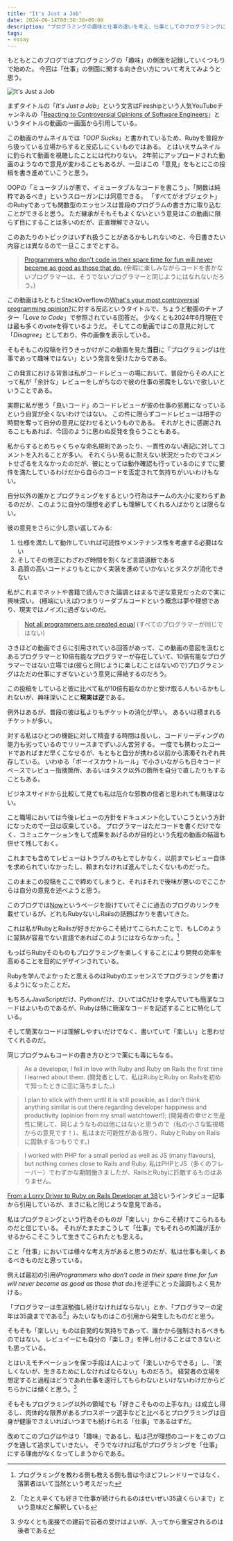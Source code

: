 ```yaml
---
title: "It's Just a Job"
date: 2024-06-14T00:30:30+09:00
description: "プログラミングの趣味と仕事の違いを考え、仕事としてのプログラミングに対する自分のスタンスと他人の意見を述べた後、最終的にプログラミングが楽しいからこそ続けているという結論に至った。"
tags:
- essay
---
```


もともとこのブログではプログラミングの「趣味」の側面を記録していくつもりで始めた。
今回は「仕事」の側面に関する向き合い方について考えてみようと思う。

![It's Just a Job](/images/its-just-a-job.webp)

まずタイトルの「*It's Just a Job*」という文言はFireshipという人気YouTubeチャンネルの「[Reacting to Controversial Opinions of Software Engineers](https://www.youtube.com/watch?v=goy4lZfDtCE)」というタイトルの動画の一画面から引用している。

この動画のサムネイルでは「*OOP Sucks*」と書かれているため、Rubyを普段から扱っている立場からすると反応しにくいものではある。
とはいえサムネイルに釣られて動画を視聴したことには代わりない。
2年前にアップロードされた動画のようなので意見が変わることもあるが、一旦はこの「意見」をもとにこの投稿を書き進めていこうと思う。

OOPの「ミュータブルが悪で、イミュータブルなコードを書こう」、「関数は純粋であるべき」というスローガンには同意できる。
「すべてがオブジェクト」のRubyであっても関数型のエッセンスは普段のプログラムの書き方に取り込むことができると思う。
ただ継承がそもそもよくないという意見はこの動画に限らず目にすることは多いのだが、正直理解できない。

このあたりのトピックはいずれ扱うことがあるかもしれないのと、今日書きたい内容とは異なるので一旦ここまでとする。

> [Programmers who don't code in their spare time for fun will never become as good as those that do.](https://stackoverflow.com/a/406847)
> (余暇に楽しみながらコードを書かないプログラマーは、そうでないプログラマーと同じようにはなれないだろう。)

この動画はもともとStackOverflowの[What's your most controversial programming opinion?](https://stackoverflow.com/q/406760)に対する反応というタイトルで、ちょうど動画のチャプター「*Love to Code*」で参照されている回答だ。
少なくとも2024年6月現在では最も多くのvoteを得ているようだ。
そしてこの動画ではこの意見に対して「*Disagree*」としており、件の画像を表示している。

そもそもこの投稿を行うきっかけがこの動画を見た**当日**に「プログラミングは仕事であって趣味ではない」という発言を受けたからである。

この発言における背景は私がコードレビューの場において、普段からその人にとって私が「余計な」レビューをしがちなので彼の仕事の邪魔をしないで欲しいということである。

実際に私が思う「良いコード」のコードレビューが彼の仕事の邪魔になっているという自覚が全くないわけではない。
この件に限らずコードレビューは相手の時間を奪って自分の意見に従わせるというものである。
それがときに感謝されることもあれば、今回のように思わぬ反発を食らうこともある。

私からするとめちゃくちゃな命名規則であったり、一貫性のない表記に対してコメントを入れることが多い。
それくらい見るに耐えない状況だったのでコメントせざるをえなかったのだが、彼にとっては動作確認も行っているのにすでに要件を満たしているわけだから自らのコードを否定されて気持ちがいいわけもない。

自分以外の誰かとプログラミングをするという行為はチームの大小に変わらずあるのだが、このように自分の理想を必ずしも理解してくれる人ばかりとは限らない。

彼の意見をさらに少し思い返してみる:

1. 仕様を満たして動作していれば可読性やメンテナンス性を考慮する必要はない
2. そしてその修正にわざわざ時間を割くなど言語道断である
3. 品質の高いコードよりもとにかく実装を進めていかないとタスクが消化できない

私がこれまでネットや書籍で読んできた論調とはまるで逆な意見だったので実に興味深い。
(極端にいえば)つまりリーダブルコードという概念は夢や理想であり、現実ではノイズに過ぎないのだ。

> [Not all programmers are created equal](https://stackoverflow.com/a/406847)
> (すべてのプログラマーが同じではない)

さきほどの動画でさらに引用されている回答があって、この動画の意図を汲むとあるプログラマーと10倍有能なプログラマーが存在していて、10倍有能なプログラマーではない立場では(彼らと同じように楽しむことはないので)プログラミングはただの仕事にすぎないという意見に帰結するのだろう。

この投稿をしていると彼に比べて私が10倍有能なのかと受け取る人もいるかもしれないが、興味深いことに**現実は逆**である。

例外はあるが、普段の彼は私よりもチケットの消化が早い。
あるいは積まれるチケットが多い。

対する私はひとつの機能に対して精査する時間は長いし、コードリーディングの能力も劣っているのでリリースまでずいぶん苦労する。
一度でも携わったコードであればまだ早くこなせるが、もともと自分が携わる以前から清濁それぞれ共存している。
いわゆる「ボーイスカウトルール」で小さいながらも日々コードベースでレビュー指摘箇所、あるいはタスク以外の箇所を自分で直したりもすることもある。

ビジネスサイドから比較して見ても私は厄介な邪教の信者と思われても無理はない。

こと職場においては今後レビューの方針をドキュメント化していこうという方針になったので一旦は収束している。
プログラマーはただコードを書くだけでなく、コミュニケーションをして成果をあげるのが目的という先程の動画の結論も併せて残しておく。

これまでも含めてレビューはトラブルのもとでしかなく、以前までレビュー自体を求められていなかったし、頼まれなければ進んでしたくないものだった。

このままこの投稿をここで締めてしまうと、それはそれで後味が悪いのでここからは自分の意見を述べようと思う。

このブログでは[Now](/now)というページを設けていてそこに過去のブログのリンクを載せているが、どれもRubyないしRailsの話題ばかりを書いてきた。

これは私がRubyとRailsが好きだからこそ続けてこられたことで、もしCのように習熟が容易でない言語であればこのようにはならなかった。[^1]

[^1]: プログラミングを教わる側も教える側も昔は今ほどフレンドリーではなく、落第者はいて当然という考えだった

もっぱらRubyそのものもプログラミングを楽しくすることにより開発の効率を高めることを目的にデザインされている。

Rubyを学んでよかったと思えるのはRubyのエッセンスでプログラミングを書けるようになったことだ。

もちろんJavaScriptだけ、Pythonだけ、ひいてはCだけを学んでいても簡潔なコードはよいものであるが、Rubyは特に簡潔なコードを記述することに特化している。

そして簡潔なコードは理解しやすいだけでなく、書いていて「楽しい」と思わせてくれるのだ。

同じプログラムもコードの書き方ひとつで薬にも毒にもなる。

> As a developer, I fell in love with Ruby and Ruby on Rails the first time I learned about them. 
> (開発者として、私はRubyとRuby on Railsを初めて知ったときに恋に落ちました。)

> I plan to stick with them until it is still possible, as I don’t think anything similar is out there regarding developer happiness and productivity (opinion from my small watchtower!); 
> (開発者の幸せと生産性に関して、同じようなものは他にはないと思うので（私の小さな監視塔からの意見です！）、私はまだ可能性がある限り、RubyとRuby on Railsに固執するつもりです。)

> I worked with PHP for a small period as well as JS (many flavours), but nothing comes close to Rails and Ruby.
> 私はPHPとJS（多くのフレーバー）でわずかな期間働きましたが、RailsとRubyに匹敵するものはありません。

[From a Lorry Driver to Ruby on Rails Developer at 38](https://www.writesoftwarewell.com/lorry-driver-to-rails-developer-at-38/)というインタビュー記事から引用しているが、まさに私と同じような意見である。

私はプログラミングという行為そのものが「楽しい」からこそ続けてこられるものだと信じている。
それがたまたまこうして「仕事」でもそれらの知識が活かせるからこそこうして生きてこられたとも思える。

こと「仕事」においては様々な考え方があると思うのだが、私は仕事も楽しくあるべきものだと思っている。

例えば最初の引用(*Programmers who don't code in their spare time for fun will never become as good as those that do.*)を逆手にとった論調もよく見かける。

「プログラマーは生涯勉強し続けなければならない」とか、「プログラマーの定年は35歳までである[^2]」みたいなものはこの引用から発生したものだと思う。

[^2]: 「たとえ辛くても好きで仕事が続けられるのはせいぜい35歳くらいまで」という意味だと解釈している

そもそも「楽しい」ものは自発的な気持ちであって、誰かから強制されるべきものではない。
レビュイーにも自分の「楽しさ」を押し付けることはできないとも思っている。

とはいえモチベーションを保つ手段は人によって「楽しいからできる」し、「楽しくないが、生きるためにしなければならない」ものだろう。
経営者の立場を想定すると過程はどうであれ仕事を遂行してもらわないといけないわけだからどちらかには傾くと思う。[^3]

[^3]: 少なくとも面接での建前で前者の受けはよいが、入ってから重宝されるのは後者である

そもそもプログラミング以外の領域でも「好きこそものの上手なれ」は成立し得るし、肉体的な限界があるプロスポーツ選手などと比べるとプログラミングは自身が健康でさえいればいつまでも続けられる「仕事」であるはずだ。

改めてこのブログはやはり「趣味」であるし、私は己が理想のコードをこのブログを通して追求していきたい。
そうでなければ私がプログラミングを「仕事」にする理由がなくなってしまうからである。

